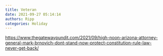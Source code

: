 ```yaml
---
title: Veteran
date: 2021-09-27 05:14:14
authors: Ripp
categories: Holiday
---
```


 https://www.thegatewaypundit.com/2021/09/high-noon-arizona-attorney-general-mark-brnovich-dont-stand-now-protect-constitution-rule-law-never-get-back/
